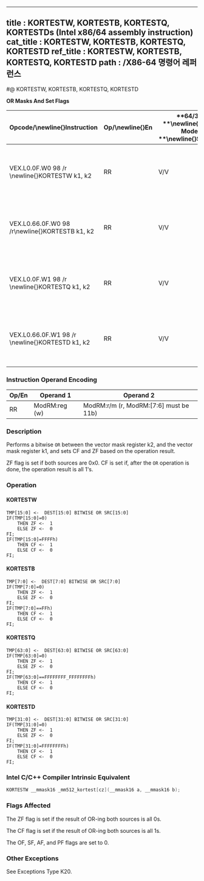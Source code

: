 ----------------------------
title : KORTESTW, KORTESTB, KORTESTQ, KORTESTDs (Intel x86/64 assembly instruction)
cat_title : KORTESTW, KORTESTB, KORTESTQ, KORTESTD
ref_title : KORTESTW, KORTESTB, KORTESTQ, KORTESTD
path : /X86-64 명령어 레퍼런스
----------------------------
#@ KORTESTW, KORTESTB, KORTESTQ, KORTESTD

**OR Masks And Set Flags**

|**Opcode/**\newline{}**Instruction**|**Op/**\newline{}**En**|**64/32 **\newline{}**bit Mode **\newline{}**Support**|**CPUID **\newline{}**Feature **\newline{}**Flag**|**Description**|
|------------------------------------|-----------------------|------------------------------------------------------|--------------------------------------------------|---------------|
|VEX.L0.0F.W0 98 /r \newline{}KORTESTW k1, k2|RR|V/V|AVX512F|Bitwise OR 16 bits masks k1 and k2 and update ZF and CF accordingly.|
|VEX.L0.66.0F.W0 98 /r\newline{}KORTESTB k1, k2|RR|V/V|AVX512DQ|Bitwise OR 8 bits masks k1 and k2 and update ZF and CF accordingly.|
|VEX.L0.0F.W1 98 /r \newline{}KORTESTQ k1, k2|RR|V/V|AVX512BW|Bitwise OR 64 bits masks k1 and k2 and update ZF and CF accordingly.|
|VEX.L0.66.0F.W1 98 /r \newline{}KORTESTD k1, k2|RR|V/V|AVX512BW|Bitwise OR 32 bits masks k1 and k2 and update ZF and CF accordingly.|
### Instruction Operand Encoding


|Op/En|Operand 1|Operand 2|
|-----|---------|---------|
|RR|ModRM:reg (w)|ModRM:r/m (r, ModRM:[7:6] must be 11b)|
### Description


Performs a bitwise `OR` between the vector mask register k2, and the vector mask register k1, and sets CF and ZF based on the operation result. 

ZF flag is set if both sources are 0x0. CF is set if, after the `OR` operation is done, the operation result is all 1's.


### Operation
#### KORTESTW 
```info-verb
TMP[15:0] <-   DEST[15:0] BITWISE OR SRC[15:0]
IF(TMP[15:0]=0)
    THEN ZF  <-  1
    ELSE ZF <-   0
FI;
IF(TMP[15:0]=FFFFh)
    THEN CF <-   1
    ELSE CF <-   0
FI;
```
#### KORTESTB 
```info-verb
TMP[7:0] <-   DEST[7:0] BITWISE OR SRC[7:0]
IF(TMP[7:0]=0)
    THEN ZF  <-  1
    ELSE ZF  <-  0
FI;
IF(TMP[7:0]==FFh)
    THEN CF  <-  1
    ELSE CF  <-  0
FI;
```
#### KORTESTQ 
```info-verb
TMP[63:0]  <-  DEST[63:0] BITWISE OR SRC[63:0]
IF(TMP[63:0]=0)
    THEN ZF  <-  1
    ELSE ZF  <-  0
FI;
IF(TMP[63:0]==FFFFFFFF_FFFFFFFFh)
    THEN CF <-   1
    ELSE CF <-   0
FI;
```
#### KORTESTD 
```info-verb
TMP[31:0] <-   DEST[31:0] BITWISE OR SRC[31:0]
IF(TMP[31:0]=0)
    THEN ZF  <-  1
    ELSE ZF <-   0
FI;
IF(TMP[31:0]=FFFFFFFFh)
    THEN CF <-   1
    ELSE CF  <-  0
FI;
```

### Intel C/C++ Compiler Intrinsic Equivalent

```cpp
KORTESTW __mmask16 _mm512_kortest[cz](__mmask16 a, __mmask16 b);
```
### Flags Affected


The ZF flag is set if the result of OR-ing both sources is all 0s.

The CF flag is set if the result of OR-ing both sources is all 1s.

The OF, SF, AF, and PF flags are set to 0.

### Other Exceptions


See Exceptions Type K20.

